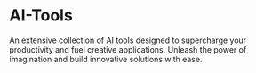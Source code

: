 # AI-Tools
An extensive collection of AI tools designed to supercharge your productivity and fuel creative applications. Unleash the power of imagination and build innovative solutions with ease.
